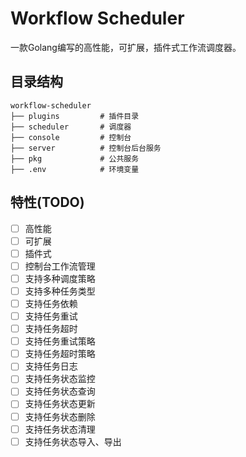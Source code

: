 # Workflow Scheduler

一款Golang编写的高性能，可扩展，插件式工作流调度器。

## 目录结构

```
workflow-scheduler
├── plugins         # 插件目录
├── scheduler       # 调度器
├── console         # 控制台
├── server          # 控制台后台服务
├── pkg             # 公共服务
├── .env            # 环境变量
```

## 特性(TODO)

- [ ] 高性能
- [ ] 可扩展
- [ ] 插件式
- [ ] 控制台工作流管理
- [ ] 支持多种调度策略
- [ ] 支持多种任务类型
- [ ] 支持任务依赖
- [ ] 支持任务重试
- [ ] 支持任务超时
- [ ] 支持任务重试策略
- [ ] 支持任务超时策略
- [ ] 支持任务日志
- [ ] 支持任务状态监控
- [ ] 支持任务状态查询
- [ ] 支持任务状态更新
- [ ] 支持任务状态删除
- [ ] 支持任务状态清理
- [ ] 支持任务状态导入、导出
